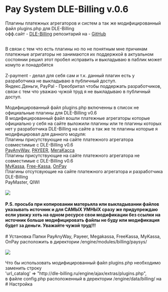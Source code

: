 # Pay System DLE-Billing v.0.6
Плагины платежных агрегаторов и систем а так же модифицированный файл plugins.php для DLE-Billing<br>
офф.сайт - <a href="http://dle-billing.ru/" target="_blank">DLE-Billing</a> репозитарий на - <a href="https://github.com/mr-Evgen/dle-billing-module" target="_blank">GitHub</a><br><br>

В связи с тем что есть плагины но по не понятным мне причинам платежные агригаторы не занимаются их поддержкой в актуальном состоянии решил этот пробел исправить и выкладываю в паблик может комуто и понадобятся<br><br>
Z-payment - делал для себя сам и т.к. данный плагин есть у разработчика не выкладываю в публичный доступ.<br>
Яндекс.Деньги, PayPal - Преобритал чтобы поддержать разработчиков, связи с тем что уважаю чужой труд я не выкладываю в публичный доступ.<br><br>
Модифицированный файл plugins.php включенны в список не официальные плагины для DLE-Billing v0.6<br>
В модифицированный файл вошли платежные агрегаторы которые официально у себя на сайте выложили плагины или те плагины которых нет у разработчика DLE-Billing на сайте а так же те плагины которые я модифицировал для данного модуля:<br>
Плагины присутствующие на сайте платежного агрегатора совместимые с DLE-Billing v0.6<br>
<a href="https://payanyway.ru/info/w/ru/public/w/partnership/developers/instructions/dle.html" target="_blank">PayAnyWay</a>, <a href="https://payeer.com/ru/modules/" target="_blank">PAYEER</a>, <a href="https://megakassa.ru/cms/" target="_blank">МегаКасса</a><br>
Плагины присутствующие на сайте платежного агрегатора не совместимые с DLE-Billing v0.6<br>
<a href="http://www.mykassa.org/page/cmsmodule" target="_blank">MyKassa</a>, <a href="http://www.free-kassa.ru/news.php?id=146" target="_blank">Free-Kassa</a>, <a href="http://onpaysolutions.ru/%D0%BC%D0%BE%D0%B4%D1%83%D0%BB%D1%8C-%D0%B4%D0%BB%D1%8F-dle-%D0%B1%D0%B0%D0%BB%D0%B0%D0%BD%D1%81-%D0%BF%D0%BE%D0%BB%D1%8C%D0%B7%D0%BE%D0%B2%D0%B0%D1%82%D0%B5%D0%BB%D1%8F/" target="_blank">OnPay</a><br>
Плагины отсутсвующие на сайте платежного агрегатора и разработчика DLE-Billing<br>
PayMaster, QIWI<br><br>
<img src="http://gara-sh.eu5.org/paysis.png"><br>
<h4>P.S. просьба при копировании матерьяла или выкладывании файлов указывать источник и для <b>САМЫХ УМНЫХ сразу же придупреждаю если увижу хоть на одном ресурсе свои модификации без ссылки на источник больше модифицировать файлы не буду или модификация будет за деньги. Уважайте чужой труд!!!</b></h4>
# Установка
Папки PayAnyWay, Payeer, Megakassa, FreeKassa, MyKassa, OnPay расположить в директории /engine/modules/billing/paysys/<br><br>
<img src="http://gara-sh.eu5.org/sisbil.png"><br><br>
Что бы использовать модифицированный файл plugins.php необходимо заменить строку<br>'url_catalog' => "http://dle-billing.ru/engine/ajax/extras/plugins.php",<br>в файле config.php расположенный в деректории /engine/data/billing/ на 
# Настройка
